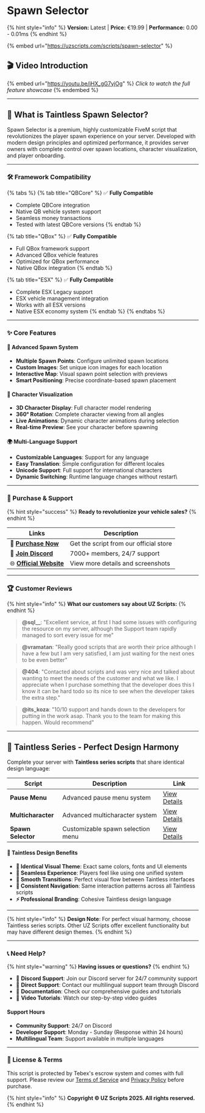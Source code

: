 # Spawn Selector

{% hint style="info" %}
**Version:** Latest | **Price:** €19.99 | **Performance:** 0.00 - 0.01ms
{% endhint %}

{% embed url="https://uzscripts.com/scripts/spawn-selector" %}

## 🎬 Video Introduction

{% embed url="https://youtu.be/jHX_gG7yjOg" %}
_Click to watch the full feature showcase_
{% endembed %}

***

## 🌟 What is Taintless Spawn Selector?

Spawn Selector is a premium, highly customizable FiveM script that revolutionizes the player spawn experience on your server. Developed with modern design principles and optimized performance, it provides server owners with complete control over spawn locations, character visualization, and player onboarding.

***

### 🛠️ Framework Compatibility

{% tabs %}
{% tab title="QBCore" %}
✅ **Fully Compatible**

* Complete QBCore integration
* Native QB vehicle system support
* Seamless money transactions
* Tested with latest QBCore versions
{% endtab %}

{% tab title="QBox" %}
✅ **Fully Compatible**

* Full QBox framework support
* Advanced QBox vehicle features
* Optimized for QBox performance
* Native QBox integration
{% endtab %}

{% tab title="ESX" %}
✅ **Fully Compatible**

* Complete ESX Legacy support
* ESX vehicle management integration
* Works with all ESX versions
* Native ESX economy system
{% endtab %}
{% endtabs %}

***

### ✨ Core Features

#### 🎯 **Advanced Spawn System**

* **Multiple Spawn Points**: Configure unlimited spawn locations
* **Custom Images**: Set unique icon images for each location
* **Interactive Map**: Visual spawn point selection with previews
* **Smart Positioning**: Precise coordinate-based spawn placement

#### 👤 **Character Visualization**

* **3D Character Display**: Full character model rendering
* **360° Rotation**: Complete character viewing from all angles
* **Live Animations**: Dynamic character animations during selection
* **Real-time Preview**: See your character before spawning

#### 🌍 **Multi-Language Support**

* **Customizable Languages**: Support for any language
* **Easy Translation**: Simple configuration for different locales
* **Unicode Support**: Full support for international characters
* **Dynamic Switching**: Runtime language changes without restart\


***

### 🛒 Purchase & Support

{% hint style="success" %}
**Ready to revolutionize your vehicle sales?**
{% endhint %}

| Links                                                               | Description                            |
| ------------------------------------------------------------------- | -------------------------------------- |
| 🛒 [**Purchase Now**](https://uzscripts.com/scripts/spawn-selector) | Get the script from our official store |
| 💬 [**Join Discord**](https://discord.gg/8zhnDMMfNk)                | 7000+ members, 24/7 support            |
| 🌐 [**Official Website**](https://uzscripts.com/)                   | View more details and screenshots      |

***

### 🏆 Customer Reviews

{% hint style="info" %}
**What our customers say about UZ Scripts:**
{% endhint %}

> **@sql\_\_**: "Excellent service, at first I had some issues with configuring the resource on my server, although the Support team rapidly managed to sort every issue for me"

> **@vramatan**: "Really good scripts that are worth their price although I have a few but I am very satisfied, I am just waiting for the next ones to be even better"

> **@404**: "Contacted about scripts and was very nice and talked about wanting to meet the needs of the customer and what we like. I appreciate when I purchase something that the developer does this I know it can be hard todo so its nice to see when the developer takes the extra step."

> **@its\_koza**: "10/10 support and hands down to the developers for putting in the work asap. Thank you to the team for making this happen. Would recommend"

***

## 🎨 **Taintless Series - Perfect Design Harmony**

Complete your server with **Taintless series scripts** that share identical design language:

| Script             | Description                       | Link                                                         |
| ------------------ | --------------------------------- | ------------------------------------------------------------ |
| **Pause Menu**     | Advanced pause menu system        | [View Details](https://uzscripts.com/scripts/pause-menu)     |
| **Multicharacter** | Advanced multicharacter system    | [View Details](https://uzscripts.com/scripts/multicharacter) |
| **Spawn Selector** | Customizable spawn selection menu | [View Details](https://uzscripts.com/scripts/spawn-selector) |

#### 🎯 **Taintless Design Benefits**

* **🌟 Identical Visual Theme**: Exact same colors, fonts and UI elements
* **🎨 Seamless Experience**: Players feel like using one unified system
* **🔄 Smooth Transitions**: Perfect visual flow between Taintless interfaces
* **📱 Consistent Navigation**: Same interaction patterns across all Taintless scripts
* **⚡ Professional Branding**: Cohesive Taintless design language

***

{% hint style="info" %}
**Design Note**: For perfect visual harmony, choose Taintless series scripts. Other UZ Scripts offer excellent functionality but may have different design themes.
{% endhint %}

***

### 📞 Need Help?

{% hint style="warning" %}
**Having issues or questions?**
{% endhint %}

* 💬 **Discord Support**: Join our Discord server for 24/7 community support
* 📧 **Direct Support**: Contact our multilingual support team through Discord
* 📖 **Documentation**: Check our comprehensive guides and tutorials
* 🎥 **Video Tutorials**: Watch our step-by-step video guides

#### Support Hours

* **Community Support**: 24/7 on Discord
* **Developer Support**: Monday - Sunday (Response within 24 hours)
* **Multilingual Team**: Support available in multiple languages

***

### 📝 License & Terms

This script is protected by Tebex's escrow system and comes with full support. Please review our [Terms of Service](https://checkout.tebex.io/terms) and [Privacy Policy](https://checkout.tebex.io/privacy) before purchase.

{% hint style="info" %}
**Copyright © UZ Scripts 2025. All rights reserved.**
{% endhint %}
